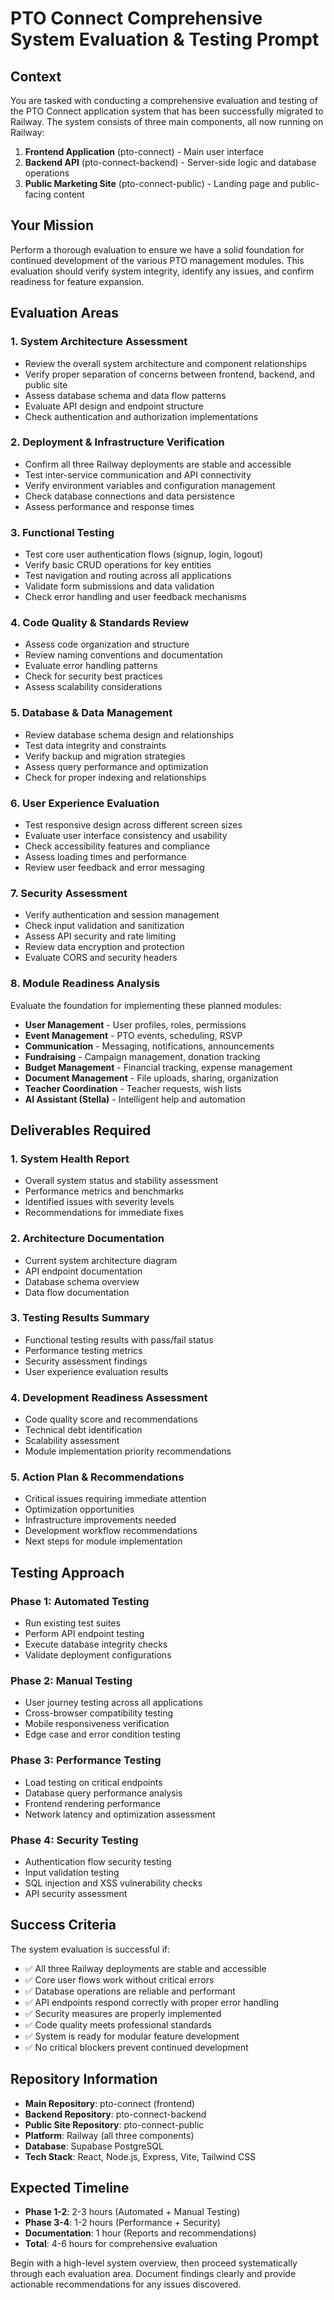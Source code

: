 # PTO Connect Comprehensive System Evaluation & Testing Prompt

## Context
You are tasked with conducting a comprehensive evaluation and testing of the PTO Connect application system that has been successfully migrated to Railway. The system consists of three main components, all now running on Railway:

1. **Frontend Application** (pto-connect) - Main user interface
2. **Backend API** (pto-connect-backend) - Server-side logic and database operations  
3. **Public Marketing Site** (pto-connect-public) - Landing page and public-facing content

## Your Mission
Perform a thorough evaluation to ensure we have a solid foundation for continued development of the various PTO management modules. This evaluation should verify system integrity, identify any issues, and confirm readiness for feature expansion.

## Evaluation Areas

### 1. **System Architecture Assessment**
- Review the overall system architecture and component relationships
- Verify proper separation of concerns between frontend, backend, and public site
- Assess database schema and data flow patterns
- Evaluate API design and endpoint structure
- Check authentication and authorization implementations

### 2. **Deployment & Infrastructure Verification**
- Confirm all three Railway deployments are stable and accessible
- Test inter-service communication and API connectivity
- Verify environment variables and configuration management
- Check database connections and data persistence
- Assess performance and response times

### 3. **Functional Testing**
- Test core user authentication flows (signup, login, logout)
- Verify basic CRUD operations for key entities
- Test navigation and routing across all applications
- Validate form submissions and data validation
- Check error handling and user feedback mechanisms

### 4. **Code Quality & Standards Review**
- Assess code organization and structure
- Review naming conventions and documentation
- Evaluate error handling patterns
- Check for security best practices
- Assess scalability considerations

### 5. **Database & Data Management**
- Review database schema design and relationships
- Test data integrity and constraints
- Verify backup and migration strategies
- Assess query performance and optimization
- Check for proper indexing and relationships

### 6. **User Experience Evaluation**
- Test responsive design across different screen sizes
- Evaluate user interface consistency and usability
- Check accessibility features and compliance
- Assess loading times and performance
- Review user feedback and error messaging

### 7. **Security Assessment**
- Verify authentication and session management
- Check input validation and sanitization
- Assess API security and rate limiting
- Review data encryption and protection
- Evaluate CORS and security headers

### 8. **Module Readiness Analysis**
Evaluate the foundation for implementing these planned modules:
- **User Management** - User profiles, roles, permissions
- **Event Management** - PTO events, scheduling, RSVP
- **Communication** - Messaging, notifications, announcements
- **Fundraising** - Campaign management, donation tracking
- **Budget Management** - Financial tracking, expense management
- **Document Management** - File uploads, sharing, organization
- **Teacher Coordination** - Teacher requests, wish lists
- **AI Assistant (Stella)** - Intelligent help and automation

## Deliverables Required

### 1. **System Health Report**
- Overall system status and stability assessment
- Performance metrics and benchmarks
- Identified issues with severity levels
- Recommendations for immediate fixes

### 2. **Architecture Documentation**
- Current system architecture diagram
- API endpoint documentation
- Database schema overview
- Data flow documentation

### 3. **Testing Results Summary**
- Functional testing results with pass/fail status
- Performance testing metrics
- Security assessment findings
- User experience evaluation results

### 4. **Development Readiness Assessment**
- Code quality score and recommendations
- Technical debt identification
- Scalability assessment
- Module implementation priority recommendations

### 5. **Action Plan & Recommendations**
- Critical issues requiring immediate attention
- Optimization opportunities
- Infrastructure improvements needed
- Development workflow recommendations
- Next steps for module implementation

## Testing Approach

### Phase 1: Automated Testing
- Run existing test suites
- Perform API endpoint testing
- Execute database integrity checks
- Validate deployment configurations

### Phase 2: Manual Testing
- User journey testing across all applications
- Cross-browser compatibility testing
- Mobile responsiveness verification
- Edge case and error condition testing

### Phase 3: Performance Testing
- Load testing on critical endpoints
- Database query performance analysis
- Frontend rendering performance
- Network latency and optimization assessment

### Phase 4: Security Testing
- Authentication flow security testing
- Input validation testing
- SQL injection and XSS vulnerability checks
- API security assessment

## Success Criteria

The system evaluation is successful if:
- ✅ All three Railway deployments are stable and accessible
- ✅ Core user flows work without critical errors
- ✅ Database operations are reliable and performant
- ✅ API endpoints respond correctly with proper error handling
- ✅ Security measures are properly implemented
- ✅ Code quality meets professional standards
- ✅ System is ready for modular feature development
- ✅ No critical blockers prevent continued development

## Repository Information
- **Main Repository**: pto-connect (frontend)
- **Backend Repository**: pto-connect-backend
- **Public Site Repository**: pto-connect-public
- **Platform**: Railway (all three components)
- **Database**: Supabase PostgreSQL
- **Tech Stack**: React, Node.js, Express, Vite, Tailwind CSS

## Expected Timeline
- **Phase 1-2**: 2-3 hours (Automated + Manual Testing)
- **Phase 3-4**: 1-2 hours (Performance + Security)
- **Documentation**: 1 hour (Reports and recommendations)
- **Total**: 4-6 hours for comprehensive evaluation

Begin with a high-level system overview, then proceed systematically through each evaluation area. Document findings clearly and provide actionable recommendations for any issues discovered.
